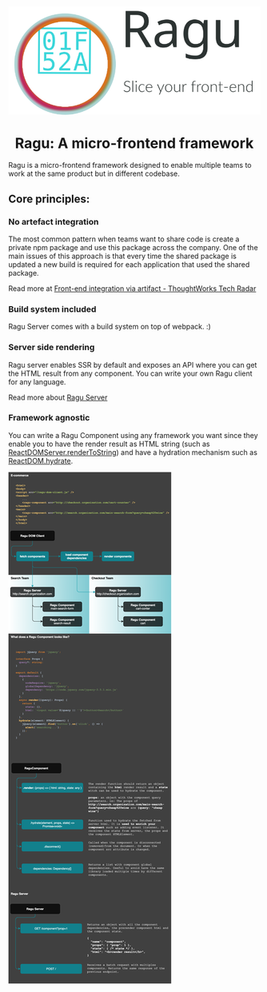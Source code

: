 <p align="center" style="color: #343a40">
  <p align="center" >
    <img src="repository-assets/logo.svg" alt="Ragu" align="center">
  </p>
  <h1 align="center">Ragu: A micro-frontend framework</h1>
</p>

Ragu is a micro-frontend framework designed to enable multiple teams to
work at the same product but in different codebase.

## Core principles:

### No artefact integration
The most common pattern when teams want to share code is create a private
npm package and use this package across the company. One of the main
issues of this approach is that every time the shared package is updated
a new build is required for each application that used the shared package.

Read more at
[Front-end integration via artifact - ThoughtWorks Tech Radar](https://www.thoughtworks.com/en/radar/techniques/front-end-integration-via-artifact)


### Build system included
Ragu Server comes with a build system on top of webpack. :)


### Server side rendering
Ragu server enables SSR by default and exposes an API where you can get
the HTML result from any component. You can write your own Ragu client 
for any language.

Read more about [Ragu Server](https://github.com/carlosmaniero/ragu/tree/main/ragu-server)

### Framework agnostic
You can write a Ragu Component using any framework you want since they enable you to have the render result as HTML
string (such as [ReactDOMServer.renderToString](https://reactjs.org/docs/react-dom-server.html#rendertostring)) 
and have a hydration mechanism such as [ReactDOM.hydrate](https://reactjs.org/docs/react-dom.html#hydrate).


![Ragu Repository](./repository-assets/ragu-architecture.png)

